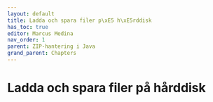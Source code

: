 ```yaml
---
layout: default
title: Ladda och spara filer p\xE5 h\xE5rddisk
has_toc: true
editor: Marcus Medina
nav_order: 1
parent: ZIP-hantering i Java
grand_parent: Chapters
---
```


# Ladda och spara filer på hårddisk
